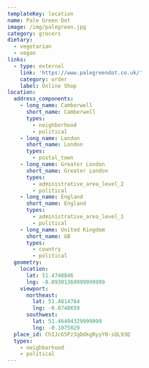 ```yaml
---
templateKey: location
name: Pale Green Dot
image: /img/palegreen.jpg
category: grocers
dietary:
  - vegetarian
  - vegan
links:
  - type: external
    link: 'https://www.palegreendot.co.uk/'
    category: order
    label: Online Shop
location:
  address_components:
    - long_name: Camberwell
      short_name: Camberwell
      types:
        - neighborhood
        - political
    - long_name: London
      short_name: London
      types:
        - postal_town
    - long_name: Greater London
      short_name: Greater London
      types:
        - administrative_area_level_2
        - political
    - long_name: England
      short_name: England
      types:
        - administrative_area_level_1
        - political
    - long_name: United Kingdom
      short_name: GB
      types:
        - country
        - political
  geometry:
    location:
      lat: 51.4740846
      lng: -0.09301369999999999
    viewport:
      northeast:
        lat: 51.4814764
        lng: -0.0748659
      southwest:
        lat: 51.46494329999999
        lng: -0.1075029
  place_id: ChIJc65Pz3gDdkgRyyYO-sQL93Q
  types:
    - neighborhood
    - political
---
```

